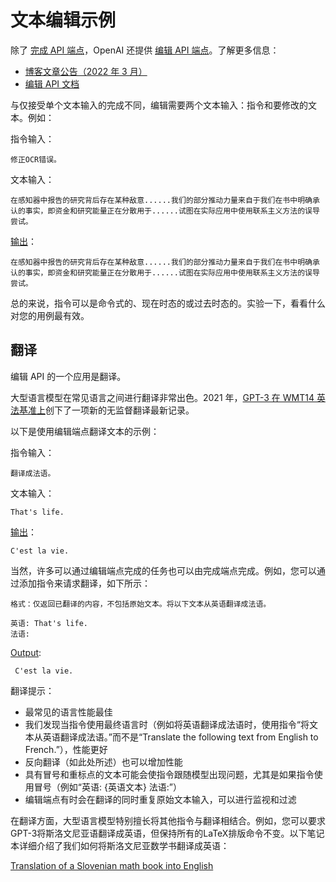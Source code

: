 # 文本编辑示例

除了 [完成 API 端点][Completion API Docs]，OpenAI 还提供 [编辑 API 端点][Edit API Docs]。了解更多信息：

* [博客文章公告（2022 年 3 月）][GPT3 Edit Blog Post]
* [编辑 API 文档][Edit API Docs]

与仅接受单个文本输入的完成不同，编辑需要两个文本输入：指令和要修改的文本。例如：

指令输入：

```text
修正OCR错误。
```

文本输入：

```text
在感知器中报告的研究背后存在某种敌意......我们的部分推动力量来自于我们在书中明确承认的事实，即资金和研究能量正在分散用于......试图在实际应用中使用联系主义方法的误导尝试。
```

[输出](https://beta.openai.com/playground/p/5W5W6HHlHrGsLu1cpx0VF4qu)：

```text
在感知器中报告的研究背后存在某种敌意......我们的部分推动力量来自于我们在书中明确承认的事实，即资金和研究能量正在分散用于......试图在实际应用中使用联系主义方法的误导尝试。
```

总的来说，指令可以是命令式的、现在时态的或过去时态的。实验一下，看看什么对您的用例最有效。

## 翻译

编辑 API 的一个应用是翻译。

大型语言模型在常见语言之间进行翻译非常出色。2021 年，[GPT-3 在 WMT14 英法基准上](https://arxiv.org/abs/2110.05448)创下了一项新的无监督翻译最新记录。

以下是使用编辑端点翻译文本的示例：

指令输入：

```text
翻译成法语。
```

文本输入：

```text
That's life.
```

[输出](https://beta.openai.com/playground/p/6JWAH8a4ZbEafSDyRsSVdgKr)：

```text
C'est la vie.
```

当然，许多可以通过编辑端点完成的任务也可以由完成端点完成。例如，您可以通过添加指令来请求翻译，如下所示：

```text。
格式：仅返回已翻译的内容，不包括原始文本。将以下文本从英语翻译成法语。

英语: That's life.
法语:
```

[Output](https://beta.openai.com/playground/p/UgaPfgjBNTRRPeNcMSNtGzcu):

```text
 C'est la vie.
```

翻译提示：

* 最常见的语言性能最佳
* 我们发现当指令使用最终语言时（例如将英语翻译成法语时，使用指令“将文本从英语翻译成法语。”而不是“Translate the following text from English to French.”），性能更好
* 反向翻译（如此处所述）也可以增加性能
* 具有冒号和重标点的文本可能会使指令跟随模型出现问题，尤其是如果指令使用冒号（例如“英语: {英语文本} 法语:”）
* 编辑端点有时会在翻译的同时重复原始文本输入，可以进行监视和过滤

在翻译方面，大型语言模型特别擅长将其他指令与翻译相结合。例如，您可以要求GPT-3将斯洛文尼亚语翻译成英语，但保持所有的LaTeX排版命令不变。以下笔记本详细介绍了我们如何将斯洛文尼亚数学书翻译成英语：

[Translation of a Slovenian math book into English](examples/book_translation/translate_latex_book.ipynb)


[Edit API Docs]: https://beta.openai.com/docs/api-reference/edits
[Completion API Docs]: https://beta.openai.com/docs/api-reference/completions
[GPT3 Edit Blog Post]: https://openai.com/blog/gpt-3-edit-insert/
